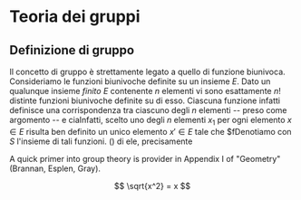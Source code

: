 # Teoria dei gruppi

## Definizione di gruppo
Il concetto di gruppo è strettamente legato a quello di funzione biunivoca. Consideriamo le funzioni biunivoche definite su un insieme $E$. Dato un qualunque insieme *finito* $E$ contenente $n$ elementi vi sono esattamente $n!$ distinte funzioni biunivoche definite su di esso. Ciascuna funzione infatti definisce una corrispondenza tra ciascuno degli $n$ elementi -- preso come argomento -- e ciaInfatti, scelto uno degli $n$ elementi $x_1$  per ogni elemento $x \in E$ risulta ben definito un unico elemento $x' \in E$ tale che $fDenotiamo con $S$ l'insieme di tali funzioni. 
  () di ele, precisamente 

A quick primer into group theory is provider in Appendix I of "Geometry" (Brannan, Esplen, Gray). 

$$ \sqrt{x^2} = x $$  
<!--stackedit_data:
eyJoaXN0b3J5IjpbLTIwMzE4MTU0OTZdfQ==
-->